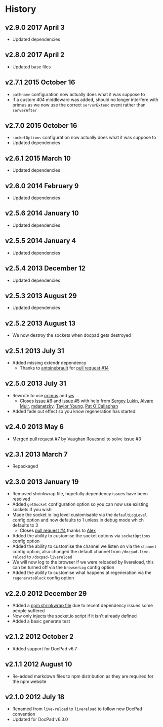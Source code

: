 # History

## v2.9.0 2017 April 3
- Updated dependencies

## v2.8.0 2017 April 2
- Updated base files

## v2.7.1 2015 October 16
- `pathname` configuration now actually does what it was suppose to
- If a custom 404 middleware was added, should no longer interfere with primus as we now use the correct `serverExtend` event rather than `serverAfter`

## v2.7.0 2015 October 16
- `socketOptions` configuration now actually does what it was suppose to
- Updated dependencies

## v2.6.1 2015 March 10
- Updated dependencies

## v2.6.0 2014 February 9
- Updated dependencies

## v2.5.6 2014 January 10
- Updated dependencies

## v2.5.5 2014 January 4
- Updated dependencies

## v2.5.4 2013 December 12
- Updated dependencies

## v2.5.3 2013 August 29
- Updated dependencies

## v2.5.2 2013 August 13
- We now destroy the sockets when docpad gets destroyed

## v2.5.1 2013 July 31
- Added missing extendr dependency
	- Thanks to [antoinebrault](https://github.com/antoinebrault) for [pull request #14](https://github.com/docpad/docpad-plugin-livereload/pull/14)

## v2.5.0 2013 July 31
- Rewrote to use [primus](https://github.com/3rd-Eden/primus) and [ws](https://github.com/einaros/ws)
	- Closes [issue #6](https://github.com/docpad/docpad-plugin-livereload/issues/6) and [issue #5](https://github.com/docpad/docpad-plugin-livereload/issues/5) with help from [Sergey Lukin](https://github.com/sergeylukin), [Alvaro Muir](https://github.com/alvaromuir), [mdanetzky](https://github.com/mdanetzky), [Taylor Young](https://github.com/digitaldesigndj), [Pat O'Callaghan](https://github.com/patocallaghan)
- Added fade out effect so you know regeneration has started

## v2.4.0 2013 May 6
- Merged [pull request #7](https://github.com/docpad/docpad-plugin-livereload/pull/7) by [Vaughan Rouesnel](https://github.com/vjpr) to solve [issue #3](https://github.com/docpad/docpad-plugin-livereload/issues/3)

## v2.3.1 2013 March 7
- Repackaged

## v2.3.0 2013 January 19
- Removed shrinkwrap file, hopefully dependency issues have been resolved
- Added `getSocket` configuration option so you can now use existing sockets if you wish
- Made the socket.io log level customisable via the `defaultLogLevel` config option and now defaults to 1 unless in debug mode which defaults to 3
	- Closes [pull request #4](https://github.com/docpad/docpad-plugin-livereload/pull/4) thanks to [Alex](https://github.com/amesarosh)
- Added the ability to customise the socket options via `socketOptions` config option
- Added the ability to customise the channel we listen on via the `channel` config option, also changed the default channel from `/docpad-live-reload` to `/docpad-livereload`
- We will now log to the browser if we were reloaded by livereload, this can be turned off via the `browserLog` config option
- Added the ability to customise what happens at regeneration via the `regenerateBlock` config option

## v2.2.0 2012 December 29
- Added a [npm shrinkwrap file](https://npmjs.org/doc/shrinkwrap.html) due to recent dependency issues some people suffered
- Now only injects the socket.io script if it isn't already defined
- Added a basic generate test

## v2.1.2 2012 October 2
- Added support for DocPad v6.7

## v2.1.1 2012 August 10
- Re-added markdown files to npm distribution as they are required for the npm website

## v2.1.0 2012 July 18
- Renamed from `live-reload` to `livereload` to follow new DocPad convention
- Updated for DocPad v6.3.0
